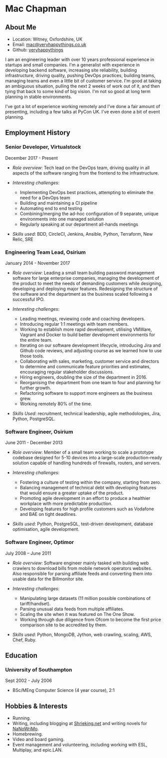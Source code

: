 Mac Chapman
===========

## About Me

* Location: Witney, Oxfordshire, UK
* Email: [mac@veryhappythings.co.uk](mailto:mac@veryhappythings.co.uk)
* Github: [veryhappythings](http://www.github.com/veryhappythings)

I am an engineering leader with over 10 years professional experience in
startups and small companies. I'm a generalist with experience in developing
backend software, increasing site reliability, building infrastructure, driving
quality, pushing DevOps practices, building teams, managing teams and even a
little bit of customer service. I'm good at taking an ambiguous situation,
pulling the next 2 weeks of work out of it, and then tying that back to some
kind of big vision. I'm not so good at long term planning in stable environments.

I've got a lot of experience working remotely and I've done a fair amount of
presenting, including a few talks at PyCon UK. I've even done a bit of event
planning.

## Employment History

### Senior Developer, Virtualstock

December 2017 - Present

* *Role overview*: Tech lead on the DevOps team, driving quality in all aspects
of the software ranging from the frontend to the infrastructure.

* *Interesting challenges*:
  * Implementing DevOps best practices, attempting to eliminate the need for a
    DevOps team
  * Building and maintaining a CI pipeline
  * Automating end to end testing
  * Combining/merging the ad-hoc configuration of 9 separate, unique environments
    into one managed solution
  * Regularly speaking at our department all-hands meetings

* *Skills used*: BDD, CircleCI, Jenkins, Ansible, Python, Terraform, New Relic,
  SRE

### Engineering Team Lead, Osirium

January 2014 - November 2017

* *Role overview*: Leading a small team building password management software
for large enterprise companies, managing the development of the product to
meet the needs of demanding customers while designing, developing and
deploying major features. Redesigning the structure of the software and the
department as the business scaled following a successful IPO.

* *Interesting challenges*:
    * Leading meetings, reviewing code and coaching developers.
    * Introducing regular 1:1 meetings with team members.
    * Working to establish more rapid development, utilising VMWare, Vagrant and Docker to build better development environments for the entire team.
    * Iterating on our software development lifecycle, introducing Jira and Github code reviews, and adjusting course as we learned how to use those tools.
    * Collaborating with sales, marketing, customer service and directors to determine and communicate feature priorities and estimates, encouraging regular stakeholder discussions.
    * Hiring engineers, doubling the size of the department in 2016.
    * Reorganising the department from one team to four and planning for further growth.
    * Refactoring software to support more engineers as the business grew.
    * Working remotely 80% of the time.

* *Skills Used*: recruitment, technical leadership, agile methodologies, Jira, Python, PostgreSQL.

### Software Engineer, Osirium

June 2011 - December 2013

* *Role overview*: Member of a small team working to scale a prototype
codebase designed for 5-10 devices into a large-scale production-ready
solution capable of handling hundreds of firewalls, routers, and servers.

* *Interesting challenges*:
    * Fostering a culture of testing within the company, starting from zero.
    * Balancing management of technical debt with developing features that would ensure a greater uptake of the product.
    * Promoting agile development in an effort to produce a healthier workplace with more predictable production.
    * Developing features for high profile customers such as Vodafone and BAE on tight deadlines.

* *Skills used*: Python, PostgreSQL, test-driven development, database optimisation, agile development.

### Software Engineer, Optimor

July 2008 – June 2011

* *Role overview*: Software engineer mainly tasked with building web crawlers
to download bills from mobile network operators websites. Also responsible for
parsing affiliate feeds and converting them into usable data for the
Billmonitor site.

* *Interesting challenges*:
    * Manipulating large datasets (11 million possible combinations of tariff/handset).
    * Parsing unusual data feeds from multiple affiliates.
    * Scaling the site when it was featured on The One Show.
    * Working through due diligence from Ofcom to become the first price comparison site to be accredited by them.

* *Skills used*: Python, MongoDB, Jython, web crawling, scaling, AWS, Chef, Ruby.

## Education

### University of Southampton

Sept 2002 - July 2006

* BSc/MEng Computer Science (4 year course), 2:1

## Hobbies & Interests

* Running.
* Writing, including blogging at [Shrieking.net](http://www.shrieking.net) and writing novels for [NaNoWriMo](http://www.nanowrimo.org).
* Homebrewing.
* Video and board gaming.
* Event management and volunteering, including working with ESL, Multiplay, and epic.LAN.
